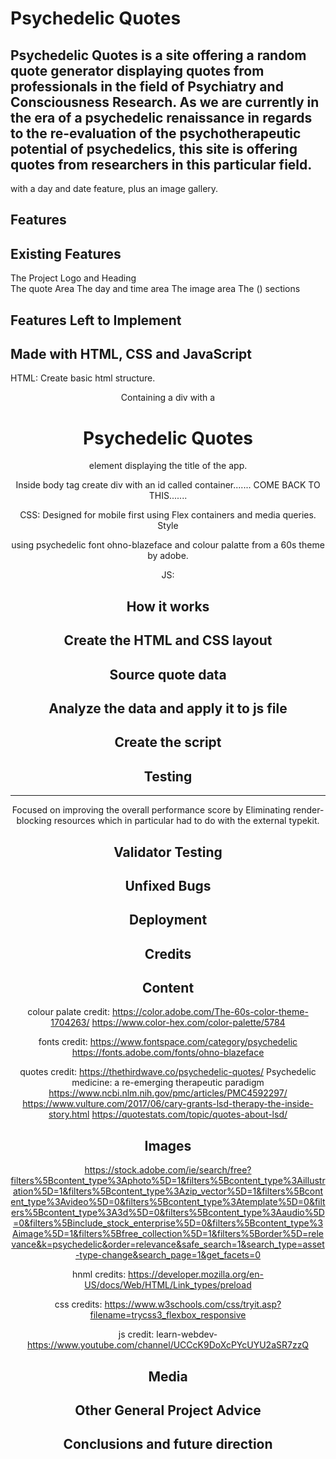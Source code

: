 # Psychedelic Quotes

## Psychedelic Quotes is a site offering a random quote generator displaying quotes from professionals in the field of Psychiatry and Consciousness Research. As we are currently in the era of a psychedelic renaissance in regards to the re-evaluation of the psychotherapeutic potential of psychedelics, this site is offering quotes from researchers in this particular field.
with a day and date feature, plus an image gallery.

Features
-------------------------------
  Existing Features
  -----------------
   The Project Logo and Heading  
   The quote Area
   The day and time area
   The image area
   The () sections

 Features Left to Implement
 --------------------------------  

Made with HTML, CSS and JavaScript
----------------------------------
HTML:
Create basic html structure.
<header>
Containing a div with a <h1>Psychedelic Quotes</h1> element displaying the title of the app.


Inside body tag create div with an id called container....... COME BACK TO THIS.......


CSS:
Designed for mobile first using Flex containers and media queries.
Style <header> using psychedelic font ohno-blazeface and colour palatte from a 60s theme by adobe.

JS:

How it works
-----------------------------------


Create the HTML and CSS layout
-------------------------------

Source quote data
-------------------------------


Analyze the data and apply it to js file
-----------------------------------------

Create the script
-----------------------------------------


## Testing
--------------------------------------
Focused on improving the overall performance score by 
Eliminating render-blocking resources which in particular had to do with the external typekit.

Validator Testing
--------------------------------------

Unfixed Bugs
--------------------------------------

Deployment
-------------------------------------

Credits
-------------------------------------
   Content
   --------
   colour palate credit:
   https://color.adobe.com/The-60s-color-theme-1704263/
   https://www.color-hex.com/color-palette/5784

   fonts credit:
   https://www.fontspace.com/category/psychedelic
   https://fonts.adobe.com/fonts/ohno-blazeface

   quotes credit:
   https://thethirdwave.co/psychedelic-quotes/
   Psychedelic medicine: a re-emerging therapeutic paradigm
   https://www.ncbi.nlm.nih.gov/pmc/articles/PMC4592297/
   https://www.vulture.com/2017/06/cary-grants-lsd-therapy-the-inside-story.html
   https://quotestats.com/topic/quotes-about-lsd/

   Images
   -------------
   https://stock.adobe.com/ie/search/free?filters%5Bcontent_type%3Aphoto%5D=1&filters%5Bcontent_type%3Aillustration%5D=1&filters%5Bcontent_type%3Azip_vector%5D=1&filters%5Bcontent_type%3Avideo%5D=0&filters%5Bcontent_type%3Atemplate%5D=0&filters%5Bcontent_type%3A3d%5D=0&filters%5Bcontent_type%3Aaudio%5D=0&filters%5Binclude_stock_enterprise%5D=0&filters%5Bcontent_type%3Aimage%5D=1&filters%5Bfree_collection%5D=1&filters%5Border%5D=relevance&k=psychedelic&order=relevance&safe_search=1&search_type=asset-type-change&search_page=1&get_facets=0

   hnml credits:
   https://developer.mozilla.org/en-US/docs/Web/HTML/Link_types/preload
   
   css credits:
   https://www.w3schools.com/css/tryit.asp?filename=trycss3_flexbox_responsive

   js credit:
   learn-webdev-
   https://www.youtube.com/channel/UCCcK9DoXcPYcUYU2aSR7zzQ

   






   Media
   ------

Other General Project Advice
--------------------------------------   


Conclusions and future direction
-----------------------------------------